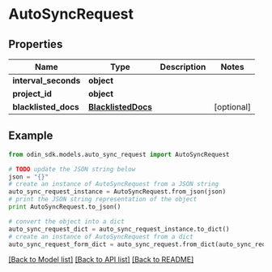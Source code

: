 # AutoSyncRequest


## Properties

Name | Type | Description | Notes
------------ | ------------- | ------------- | -------------
**interval_seconds** | **object** |  | 
**project_id** | **object** |  | 
**blacklisted_docs** | [**BlacklistedDocs**](BlacklistedDocs.md) |  | [optional] 

## Example

```python
from odin_sdk.models.auto_sync_request import AutoSyncRequest

# TODO update the JSON string below
json = "{}"
# create an instance of AutoSyncRequest from a JSON string
auto_sync_request_instance = AutoSyncRequest.from_json(json)
# print the JSON string representation of the object
print AutoSyncRequest.to_json()

# convert the object into a dict
auto_sync_request_dict = auto_sync_request_instance.to_dict()
# create an instance of AutoSyncRequest from a dict
auto_sync_request_form_dict = auto_sync_request.from_dict(auto_sync_request_dict)
```
[[Back to Model list]](../README.md#documentation-for-models) [[Back to API list]](../README.md#documentation-for-api-endpoints) [[Back to README]](../README.md)


